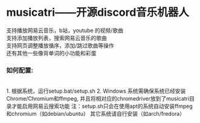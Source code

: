 <h1>musicatri——开源discord音乐机器人</h1>
支持播放网易云音乐，b站，youtube 的视频/歌曲<br>
支持添加播放列表，搜索网易云音乐的歌曲<br>
支持网页调整播放循序，添加/跳过歌曲等操作<br>
还有其他一些像背单词的小功能和彩蛋<br>
<h3>如何配置:</h3><br>
1. 根据系统，运行setup.bat/setup.sh
2. Windows 系统需确保系统已经安装Chrome/Chromium和ffmpeg, 并且将相对应的chromedriver放到了musicatri目录才能启用网易云搜索功能
注：setup.sh只会在使用apt的系统自动安装ffmpeg和chromium（如debian/ubuntu） 其它系统请自行安装（如arch/fredora）
